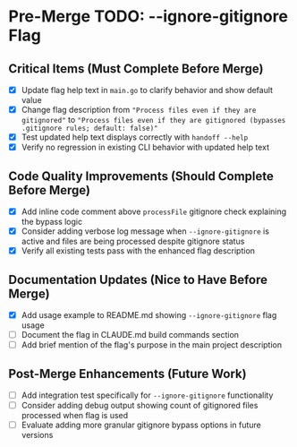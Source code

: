 # Pre-Merge TODO: --ignore-gitignore Flag

## Critical Items (Must Complete Before Merge)

- [x] Update flag help text in `main.go` to clarify behavior and show default value
- [x] Change flag description from `"Process files even if they are gitignored"` to `"Process files even if they are gitignored (bypasses .gitignore rules; default: false)"`
- [x] Test updated help text displays correctly with `handoff --help`
- [x] Verify no regression in existing CLI behavior with updated help text

## Code Quality Improvements (Should Complete Before Merge)

- [x] Add inline code comment above `processFile` gitignore check explaining the bypass logic
- [x] Consider adding verbose log message when `--ignore-gitignore` is active and files are being processed despite gitignore status
- [x] Verify all existing tests pass with the enhanced flag description

## Documentation Updates (Nice to Have Before Merge)

- [x] Add usage example to README.md showing `--ignore-gitignore` flag usage
- [ ] Document the flag in CLAUDE.md build commands section
- [ ] Add brief mention of the flag's purpose in the main project description

## Post-Merge Enhancements (Future Work)

- [ ] Add integration test specifically for `--ignore-gitignore` functionality
- [ ] Consider adding debug output showing count of gitignored files processed when flag is used
- [ ] Evaluate adding more granular gitignore bypass options in future versions
